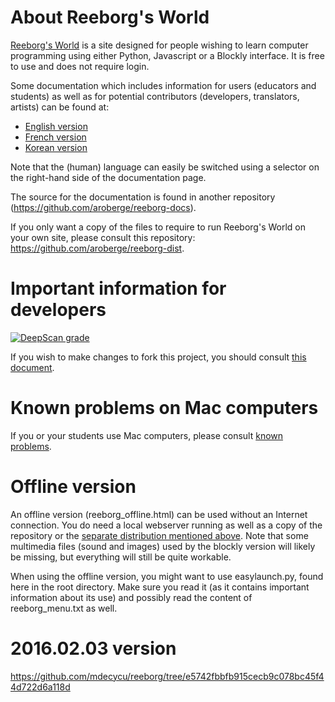 About Reeborg's World
============================================

[Reeborg's World](http://reeborg.ca/reeborg.html) is a site designed for 
people wishing to learn computer programming using either Python, Javascript or a Blockly
interface.  It is free to use and does not require login. 

Some documentation which includes information for users (educators and students) 
as well as for potential contributors (developers, translators, artists) can be found at:

* [English version](http://reeborg.ca/docs/en/)
* [French version](http://reeborg.ca/docs/fr/)
* [Korean version](http://reeborg.ca/docs/ko/)

Note that the (human) language can easily be switched using a selector
on the right-hand side of the documentation page.  

The source for the documentation is found in another repository
(https://github.com/aroberge/reeborg-docs).

If you only want a copy of the files to require to run Reeborg's World on your 
own site, please consult this repository: https://github.com/aroberge/reeborg-dist.

Important information for developers
====================================

[![DeepScan grade](https://deepscan.io/api/teams/2513/projects/3632/branches/32005/badge/grade.svg)](https://deepscan.io/dashboard#view=project&tid=2513&pid=3632&bid=32005)

If you wish to make changes to fork this project, you should consult
[this document](https://github.com/aroberge/reeborg/blob/master/dev_tools/readme_for_devel.md). 

Known problems on Mac computers
================================

If you or your students use Mac computers, please consult
[known problems](https://github.com/aroberge/reeborg/blob/master/dev_tools/known_problems.md). 


Offline version
===============

An offline version (reeborg_offline.html) can be used without an Internet connection.
You do need a local webserver running 
as well as a copy of the repository or the 
[separate distribution mentioned above](https://github.com/aroberge/reeborg-dist).
Note that some multimedia files (sound and images) used by the blockly 
version will likely be missing, but everything will still be quite workable.

When using the offline version, you might want to use easylaunch.py,
found here in the root directory.  Make sure you read it (as it contains
important information about its use) and possibly read the content of 
reeborg_menu.txt as well.


2016.02.03 version
==================

https://github.com/mdecycu/reeborg/tree/e5742fbbfb915cecb9c078bc45f44d722d6a118d
